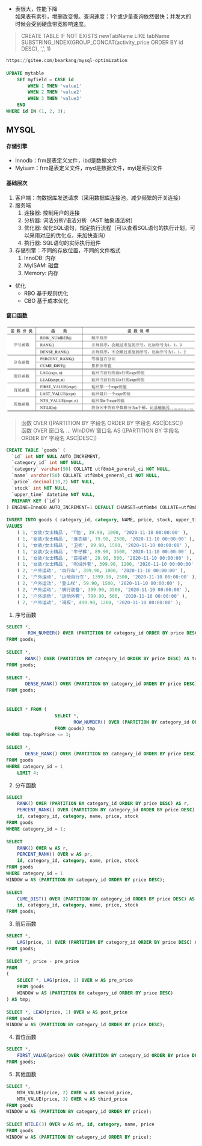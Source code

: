 - 表很大，性能下降  
如果表有索引，增删改变慢。查询速度：1个或少量查询依然很快；并发大的时候会受到硬盘带宽影响速度。
> CREATE TABLE IF NOT EXISTS newTabName LIKE tabName  
> SUBSTRING_INDEX(GROUP_CONCAT(activity_price ORDER BY id DESC), ',', 1)

```sql
https://gitee.com/bearkang/mysql-optimization

UPDATE mytable 
    SET myfield = CASE id 
        WHEN 1 THEN 'value1'
        WHEN 2 THEN 'value2'
        WHEN 3 THEN 'value3'
    END
WHERE id IN (1, 2, 3);
```
## MYSQL
#### 存储引擎
- Innodb：frm是表定义文件，ibd是数据文件
- Myisam：frm是表定义文件，myd是数据文件，myi是索引文件
#### 基础层次
1. 客户端：向数据库发送请求（采用数据库连接池，减少频繁的开关连接）
2. 服务端
    1. 连接器: 控制用户的连接
    2. 分析器: 词法分析/语法分析（AST 抽象语法树）
    3. 优化器: 优化SQL语句，规定执行流程（可以查看SQL语句的执行计划，可以采用对应的优化点，来加快查询）
    4. 执行器: SQL语句的实际执行组件
3. 存储引擎：不同的存放位置，不同的文件格式
    1. InnoDB: 内存
    2. MyISAM: 磁盘
    3. Memory: 内存
- 优化
    * RBO 基于规则优化
    * CBO 基于成本优化
#### 窗口函数
![](img/窗口函数.png)
> 函数 OVER ([PARTITION BY 字段名 ORDER BY 字段名 ASC|DESC])  
> 函数 OVER 窗口名 … WInDOW 窗口名 AS ([PARTITION BY 字段名 ORDER BY 字段名 ASC|DESC])

```sql
CREATE TABLE `goods` (
  `id` int NOT NULL AUTO_INCREMENT,
  `category_id` int NOT NULL,
  `category` varchar(50) COLLATE utf8mb4_general_ci NOT NULL,
  `name` varchar(50) COLLATE utf8mb4_general_ci NOT NULL,
  `price` decimal(10,2) NOT NULL,
  `stock` int NOT NULL,
  `upper_time` datetime NOT NULL,
  PRIMARY KEY (`id`)
) ENGINE=InnoDB AUTO_INCREMENT=1 DEFAULT CHARSET=utf8mb4 COLLATE=utf8mb4_general_ci;

INSERT INTO goods ( category_id, category, NAME, price, stock, upper_time )
VALUES
    ( 1, '女装/女士精品', 'T恤', 39.90, 1000, '2020-11-10 00:00:00' ),
    ( 1, '女装/女士精品', '连衣裙', 79.90, 2500, '2020-11-10 00:00:00' ),
    ( 1, '女装/女士精品', '卫衣', 89.90, 1500, '2020-11-10 00:00:00' ),
    ( 1, '女装/女士精品', '牛仔裤', 89.90, 3500, '2020-11-10 00:00:00' ),
    ( 1, '女装/女士精品', '百褶裙', 29.90, 500, '2020-11-10 00:00:00' ),
    ( 1, '女装/女士精品', '呢绒外套', 399.90, 1200, '2020-11-10 00:00:00' ),
    ( 2, '户外运动', '自行车', 399.90, 1000, '2020-11-10 00:00:00' ),
    ( 2, '户外运动', '山地自行车', 1399.90, 2500, '2020-11-10 00:00:00' ),
    ( 2, '户外运动', '登山杖', 59.90, 1500, '2020-11-10 00:00:00' ),
    ( 2, '户外运动', '骑行装备', 399.90, 3500, '2020-11-10 00:00:00' ),
    ( 2, '户外运动', '运动外套', 799.90, 500, '2020-11-10 00:00:00' ),
    ( 2, '户外运动', '滑板', 499.90, 1200, '2020-11-10 00:00:00' );
```
1. 序号函数
```sql
SELECT *, 
	    ROW_NUMBER() OVER (PARTITION BY category_id ORDER BY price DESC) AS row_num
FROM goods;

SELECT *,
       RANK() OVER (PARTITION BY category_id ORDER BY price DESC) AS topPrice
FROM goods;

SELECT *,
       DENSE_RANK() OVER (PARTITION BY category_id ORDER BY price DESC) AS topPrice
FROM goods;


SELECT * FROM (
                  SELECT *,
                         ROW_NUMBER() OVER (PARTITION BY category_id ORDER BY price DESC) AS topPrice
                  FROM goods) tmp
WHERE tmp.topPrice <= 3;

SELECT *,
       DENSE_RANK() OVER (PARTITION BY category_id ORDER BY price DESC) AS topPrice
FROM goods
WHERE category_id = 1
    LIMIT 4;
```
2. 分布函数
```sql
SELECT
	RANK() OVER (PARTITION BY category_id ORDER BY price DESC) AS r,
	PERCENT_RANK() OVER (PARTITION BY category_id ORDER BY price DESC) AS pr,
	id, category_id, category, name, price, stock
FROM goods
WHERE category_id = 1;

SELECT
    RANK() OVER w AS r,
    PERCENT_RANK() OVER w AS pr,
    id, category_id, category, name, price, stock
FROM goods
WHERE category_id = 1 
WINDOW w AS (PARTITION BY category_id ORDER BY price DESC);

SELECT
    CUME_DIST() OVER (PARTITION BY category_id ORDER BY price DESC) AS cd,
    id, category_id, category, name, price, stock
FROM goods;
```
3. 前后函数
```sql
SELECT *,
	LAG(price, 1) OVER (PARTITION BY category_id ORDER BY price DESC) AS pre_price
FROM goods;

SELECT *, price - pre_price
FROM
(
    SELECT *, LAG(price, 1) OVER w AS pre_price
    FROM goods
    WINDOW w AS (PARTITION BY category_id ORDER BY price DESC)
) AS tmp;

SELECT *, LEAD(price, 1) OVER w AS post_price
FROM goods
WINDOW w AS (PARTITION BY category_id ORDER BY price DESC);
```
4. 首位函数
```sql
SELECT *,
	FIRST_VALUE(price) OVER (PARTITION BY category_id ORDER BY price DESC) AS max_price
FROM goods;
```
5. 其他函数
```sql
SELECT *,
    NTH_VALUE(price, 2) OVER w AS second_price,
    NTH_VALUE(price, 3) OVER w AS third_price  
FROM goods
WINDOW w AS (PARTITION BY category_id ORDER BY price);

SELECT NTILE(3) OVER w AS nt, id, category, name, price
FROM goods
WINDOW w AS (PARTITION BY category_id ORDER BY price);
```